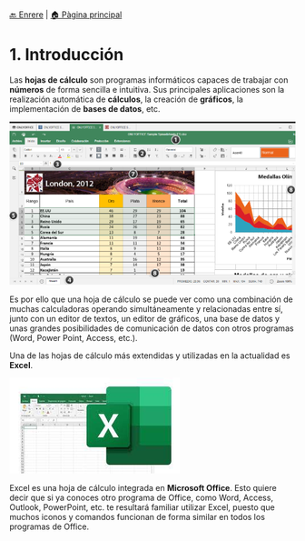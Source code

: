 [🔙 Enrere](../) | [🏠 Pàgina principal](http://danimrprofe.github.io/apuntes/)

# 1. Introducción

Las **hojas de cálculo** son programas informáticos capaces de trabajar con **números** de forma sencilla e intuitiva. Sus principales aplicaciones son la realización automática de **cálculos**, la creación de **gráficos**, la implementación de **bases de datos**, etc.

![](img/2023-04-26-15-49-01.png)

Es por ello que una hoja de cálculo se puede ver como una combinación de muchas calculadoras operando simultáneamente y relacionadas entre sí, junto con un editor de textos, un editor de gráficos, una base de datos y unas grandes posibilidades de comunicación de datos con otros programas (Word, Power Point, Access, etc.).

Una de las hojas de cálculo más extendidas y utilizadas en la actualidad es **Excel**.

![](img/2023-04-26-15-47-17.png)

Excel es una hoja de cálculo integrada en **Microsoft Office**. Esto quiere decir que si ya conoces otro programa de Office, como Word, Access, Outlook, PowerPoint, etc. te resultará familiar utilizar Excel, puesto que muchos iconos y comandos funcionan de forma similar en todos los programas de Office.